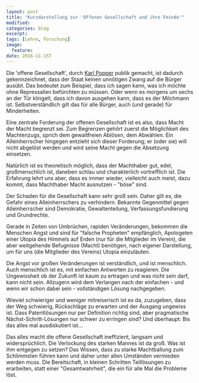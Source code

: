 ```yaml
---
layout: post
title: "Kurzdarstellung zur 'Offenen Gesellschaft und ihre Feinde'"
modified:
categories: blog
excerpt:
tags: [Lehre, Forschung]
image:
  feature:
date: 2016-11-15T
---
```


Die 'offene Gesellschaft', durch [Karl Popper](https://de.wikipedia.org/wiki/Karl_Popper) publik gemacht, ist dadurch gekennzeichnet, dass der Staat keinen unnötigen Zwang auf die Bürger ausübt. Das bedeutet zum Beispiel, dass ich sagen kann, was ich möchte ohne Repressalien befürchten zu müssen. Oder wenn es morgens um sechs an der Tür klingelt, dass ich davon ausgehen kann, dass es der Milchmann ist. Selbstverständlich gilt das für alle Bürger, auch (und gerade) für Minderheiten.

Eine zentrale Forderung der offenen Gesellschaft ist es also, dass Macht der Macht begrenzt sei. Zum Begrenzen gehört zuerst die Möglichkeit des Machtenzugs, sprich dem gewaltfreien Ablösen, dem Abwählen. Ein Alleinherrscher hingegen entzieht sich dieser Forderung; er (oder sie) will nicht abgelöst werden und wird seine Macht gegen die Absetzung einsetzen. 

Natürlich ist es theoretisch möglich, dass der Machthaber gut, edel, großmenschlich ist, daneben schlau und charakterlich vortrefflich ist. Die Erfahrung lehrt uns aber, dass es immer wieder, vielleicht auch meist, dazu kommt, dass Machthaber Macht ausnutzen - "böse" sind.

Der Schaden für die Gesellschaft kann sehr groß sein. Daher gilt es, die Gefahr eines Alleinherrschers zu verhindern. Bekannte Gegenmittel gegen Alleinherrscher sind Demokratie, Gewaltenteilung, Verfassungsfundierung und Grundrechte.

Gerade in Zeiten von Umbrüchen, rapiden Veränderungen, bekommen die Menschen Angst und sind für "falsche Propheten" empfänglich, Apologeten einer Utopia des Himmels auf Erden (nur für die Mitglieder im Verein), die aber weitgehende Befugnisse (Macht) benötigen, nach eigener Darstellung, um für uns (die Mitglieder des Vereins) Utopia einzuläuten.

Die Angst vor großen Veränderungen ist verständlich, und ist menschlich. Auch menschlich ist es, mit einfachen Antworten zu reagieren. Die Ungewissheit ob der Zukunft ist kaum zu ertragen und was nicht sein darf, kann nicht sein. Allzugern wird dem Verlangen nach der einfachen - und wenn wir schon dabei sein - vollständigen Lösung nachgegeben.

Wieviel schwieriger und weniger mitreiserisch ist es da, zuzugeben, dass der Weg schwierig, Rückschläge zu erwarten und der Ausgang ungewiss ist. Dass Patentlösungen nur per Definition richtig sind, aber pragmatische Nächst-Schritt-Lösungen nur schwer zu erringen sind? Und überhaupt: Bis das alles mal ausdiskutiert ist...

Das alles macht die offene Gesellschaft ineffizient, langsam und widersprüchlich. Die Verlockung des starken Mannes ist da groß. Was ist ihm entgegen zu setzen? Das Wissen, dass zu starke Machtballung zum Schlimmsten führen kann und daher unter allen Umständen vermieden werden muss. Die Bereitschaft, in kleinen Schritten Teillösungen zu erarbeiten, statt einer "Gesamtwahrheit", die ein für alle Mal die Probleme löst.
